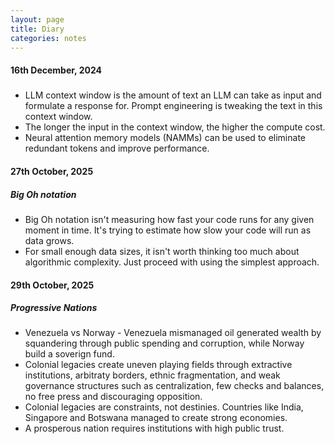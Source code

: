 ```yaml
---
layout: page
title: Diary
categories: notes
---
```


#### 16th December, 2024
#####
 * LLM context window is the amount of text an LLM can take as input and formulate a response for. Prompt engineering is tweaking the text in this context window.
 * The longer the input in the context window, the higher the compute cost.
 * Neural attention memory models (NAMMs) can be used to eliminate redundant tokens and improve performance.

#### 27th October, 2025
##### Big Oh notation
 * Big Oh notation isn't measuring how fast your code runs for any given moment in time. It's trying to estimate how slow your code will run as data grows.
 * For small enough data sizes, it isn't worth thinking too much about algorithmic complexity. Just proceed with using the simplest approach.

#### 29th October, 2025
##### Progressive Nations
 * Venezuela vs Norway - Venezuela mismanaged oil generated wealth by squandering through public spending and corruption, while Norway build a soverign fund.
 * Colonial legacies create uneven playing fields through extractive institutions, arbitraty borders, ethnic fragmentation, and weak governance structures such as centralization, few checks and balances, no free press and discouraging opposition.
 * Colonial legacies are constraints, not destinies. Countries like India, Singapore and Botswana managed to create strong economies.
 * A prosperous nation requires institutions with high public trust.
